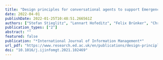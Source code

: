 ```yaml
---
title: "Design principles for conversational agents to support Emergency Management Agencies"
date: 2022-04-01
publishDate: 2022-01-25T10:48:51.266561Z
authors: ["Stefan Stieglitz", "Lennart Hofeditz", "Felix Brünker", "Christian Ehnis", "Milad Mirbabaie", "Björn Ross"]
publication_types: ["2"]
abstract: ""
featured: false
publication: "*International Journal of Information Management*"
url_pdf: "https://www.research.ed.ac.uk/en/publications/design-principles-for-conversational-agents-to-support-emergency-"
doi: "10.1016/j.ijinfomgt.2021.102469"
---
```


